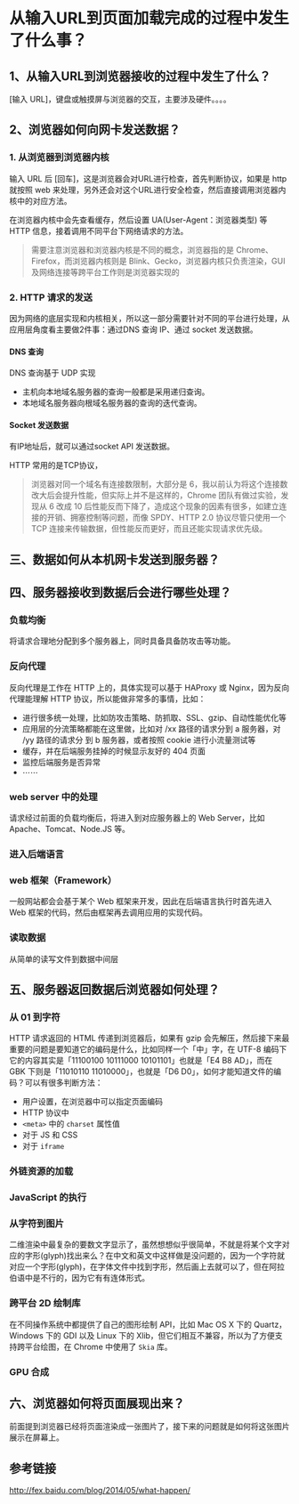 # 从输入URL到页面加载完成的过程中发生了什么事？

## 1、从输入URL到浏览器接收的过程中发生了什么？

[输入 URL]，键盘或触摸屏与浏览器的交互，主要涉及硬件。。。。

## 2、浏览器如何向网卡发送数据？

### 1. 从浏览器到浏览器内核

输入 URL 后 [回车]，这是浏览器会对URL进行检查，首先判断协议，如果是 http 就按照 web 来处理，另外还会对这个URL进行安全检查，然后直接调用浏览器内核中的对应方法。

在浏览器内核中会先查看缓存，然后设置 UA(User-Agent：浏览器类型) 等 HTTP 信息，接着调用不同平台下网络请求的方法。
> 需要注意浏览器和浏览器内核是不同的概念，浏览器指的是 Chrome、Firefox，而浏览器内核则是 Blink、Gecko，浏览器内核只负责渲染，GUI 及网络连接等跨平台工作则是浏览器实现的

### 2. HTTP 请求的发送

因为网络的底层实现和内核相关，所以这一部分需要针对不同的平台进行处理，从应用层角度看主要做2件事：通过DNS 查询 IP、通过 socket 发送数据。

#### DNS 查询

DNS 查询基于 UDP 实现

- 主机向本地域名服务器的查询一般都是采用递归查询。
- 本地域名服务器向根域名服务器的查询的迭代查询。

#### Socket 发送数据

有IP地址后，就可以通过socket API 发送数据。

HTTP 常用的是TCP协议，

> 浏览器对同一个域名有连接数限制，大部分是 6，我以前认为将这个连接数改大后会提升性能，但实际上并不是这样的，Chrome 团队有做过实验，发现从 6 改成 10 后性能反而下降了，造成这个现象的因素有很多，如建立连接的开销、拥塞控制等问题，而像 SPDY、HTTP 2.0 协议尽管只使用一个 TCP 连接来传输数据，但性能反而更好，而且还能实现请求优先级。

## 三、数据如何从本机网卡发送到服务器？

## 四、服务器接收到数据后会进行哪些处理？

### 负载均衡

将请求合理地分配到多个服务器上，同时具备具备防攻击等功能。

### 反向代理

反向代理是工作在 HTTP 上的，具体实现可以基于 HAProxy 或 Nginx，因为反向代理能理解 HTTP 协议，所以能做非常多的事情，比如：

- 进行很多统一处理，比如防攻击策略、防抓取、SSL、gzip、自动性能优化等
- 应用层的分流策略都能在这里做，比如对 /xx 路径的请求分到 a 服务器，对 /yy 路径的请求分 到 b 服务器，或者按照 cookie 进行小流量测试等
- 缓存，并在后端服务挂掉的时候显示友好的 404 页面
- 监控后端服务是否异常
- ⋯⋯

### web server 中的处理

请求经过前面的负载均衡后，将进入到对应服务器上的 Web Server，比如 Apache、Tomcat、Node.JS 等。

### 进入后端语言

### web 框架（Framework）

一般网站都会会基于某个 Web 框架来开发，因此在后端语言执行时首先进入 Web 框架的代码，然后由框架再去调用应用的实现代码。

### 读取数据

从简单的读写文件到数据中间层

## 五、服务器返回数据后浏览器如何处理？

### 从 01 到字符

HTTP 请求返回的 HTML 传递到浏览器后，如果有 gzip 会先解压，然后接下来最重要的问题是要知道它的编码是什么，比如同样一个「中」字，在 UTF-8 编码下它的内容其实是「11100100 10111000 10101101」也就是「E4 B8 AD」，而在 GBK 下则是「11010110 11010000」，也就是「D6 D0」，如何才能知道文件的编码？可以有很多判断方法：

- 用户设置，在浏览器中可以指定页面编码
- HTTP 协议中
- `<meta>` 中的 `charset` 属性值
- 对于 JS 和 CSS
- 对于 `iframe`

### 外链资源的加载

### JavaScript 的执行

### 从字符到图片

二维渲染中最复杂的要数文字显示了，虽然想想似乎很简单，不就是将某个文字对应的字形(glyph)找出来么？在中文和英文中这样做是没问题的，因为一个字符就对应一个字形(glyph)，在字体文件中找到字形，然后画上去就可以了，但在阿拉伯语中是不行的，因为它有有连体形式。

### 跨平台 2D 绘制库

在不同操作系统中都提供了自己的图形绘制 API，比如 Mac OS X 下的 Quartz，Windows 下的 GDI 以及 Linux 下的 Xlib，但它们相互不兼容，所以为了方便支持跨平台绘图，在 Chrome 中使用了 `Skia` 库。

### GPU 合成

## 六、浏览器如何将页面展现出来？

前面提到浏览器已经将页面渲染成一张图片了，接下来的问题就是如何将这张图片展示在屏幕上。

## 参考链接

http://fex.baidu.com/blog/2014/05/what-happen/